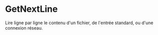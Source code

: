 # GetNextLine
Lire ligne par ligne le contenu d'un fichier, de l'entrée standard, ou d'une connexion réseau.
